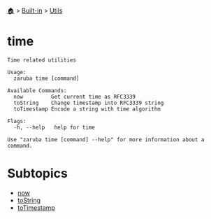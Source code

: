 <!--startTocHeader-->
[🏠](../../../README.md) > [Built-in](../../README.md) > [Utils](../README.md)
# time
<!--endTocHeader-->

```
Time related utilities

Usage:
  zaruba time [command]

Available Commands:
  now         Get current time as RFC3339
  toString    Change timestamp into RFC3339 string
  toTimestamp Encode a string with time algorithm

Flags:
  -h, --help   help for time

Use "zaruba time [command] --help" for more information about a command.

```

<!--startTocSubtopic-->
# Subtopics
- [now](now.md)
- [toString](to-string.md)
- [toTimestamp](to-timestamp.md)
<!--endTocSubtopic-->